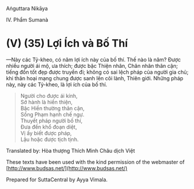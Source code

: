  

Aṅguttara Nikāya

IV. Phẩm Sumanà

# (V) (35) Lợi Ích và Bố Thí

—Này các Tỷ-kheo, có năm lợi ích này của bố thí. Thế nào là năm? Ðược nhiều người ái mộ, ưa thích; được bậc Thiện nhân, Chân nhân thân cận; tiếng đồn tốt đẹp được truyền đi; không có sai lệch pháp của người gia chủ; khi thân hoại mạng chung được sanh lên cõi lành, Thiên giới. Những pháp này, này các Tỷ-kheo, là lợi ích của bố thí.

> Người cho được ái kính,  
> Sở hành là hiền thiện,  
> Bậc Hiền thường thân cận,  
> Sống Phạm hạnh chế ngự.  
> Thuyết pháp người bố thí,  
> Ðưa đến khổ đoạn diệt,  
> Vị ấy biết được pháp,  
> Lậu hoặc được tịch tịnh.

Translated by: Hòa thượng Thích Minh Châu dịch Việt

These texts have been used with the kind permission of the webmaster of [http://www.budsas.net/](http://www.budsas.net/)

Prepared for SuttaCentral by Ayya Vimala.